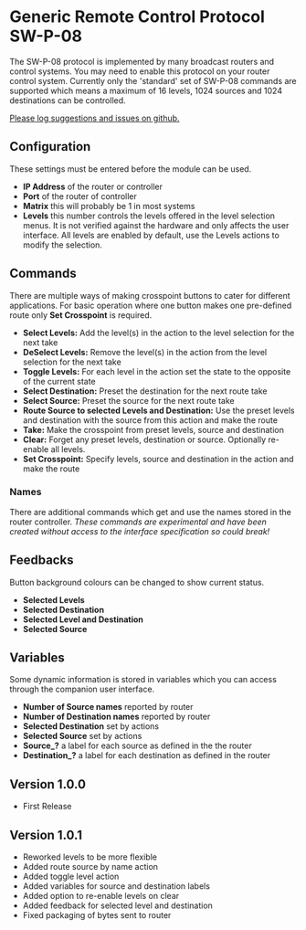 # Generic Remote Control Protocol SW-P-08

The SW-P-08 protocol is implemented by many broadcast routers and control systems. You may need to enable this protocol on your router control system. Currently only the 'standard' set of SW-P-08 commands are supported which means a maximum of 16 levels, 1024 sources and 1024 destinations can be controlled. 

[Please log suggestions and issues on github.](https://github.com/bitfocus/companion-module-generic-swp08/issues)

## Configuration
These settings must be entered before the module can be used.

- **IP Address** of the router or controller 
- **Port** of the router of controller 
- **Matrix** this will probably be 1 in most systems
- **Levels** this number controls the levels offered in the level selection menus. It is not verified against the hardware and only affects the user interface. All levels are enabled by default, use the Levels actions to modify the selection.

## Commands
There are multiple ways of making crosspoint buttons to cater for different applications. For basic operation where one button makes one pre-defined route only **Set Crosspoint** is required.

- **Select Levels:** Add the level(s) in the action to the level selection for the next take
- **DeSelect Levels:** Remove the level(s) in the action from the level selection for the next take
- **Toggle Levels:** For each level in the action set the state to the opposite of the current state
- **Select Destination:** Preset the destination for the next route take
- **Select Source:** Preset the source for the next route take
- **Route Source to selected Levels and Destination:** Use the preset levels and destination with the source from this action and make the route
- **Take:** Make the crosspoint from preset levels, source and destination
- **Clear:** Forget any preset levels, destination or source. Optionally re-enable all levels.
- **Set Crosspoint:** Specify levels, source and destination in the action and make the route

### Names
There are additional commands which get and use the names stored in the router controller. *These commands are experimental and have been created without access to the interface specification so could break!*

## Feedbacks
Button background colours can be changed to show current status.

- **Selected Levels**
- **Selected Destination**
- **Selected Level and Destination**
- **Selected Source**

## Variables
Some dynamic information is stored in variables which you can access through the companion user interface.

- **Number of Source names** reported by router
- **Number of Destination names** reported by router
- **Selected Destination** set by actions
- **Selected Source** set by actions
- **Source_?** a label for each source as defined in the the router
- **Destination_?** a label for each destination as defined in the router

## Version 1.0.0
- First Release

## Version 1.0.1
- Reworked levels to be more flexible
- Added route source by name action
- Added toggle level action
- Added variables for source and destination labels
- Added option to re-enable levels on clear
- Added feedback for selected level and destination
- Fixed packaging of bytes sent to router